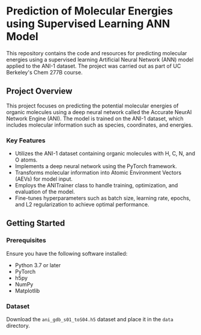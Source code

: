 # Prediction of Molecular Energies using Supervised Learning ANN Model

This repository contains the code and resources for predicting molecular energies using a supervised learning Artificial Neural Network (ANN) model applied to the ANI-1 dataset. The project was carried out as part of UC Berkeley's Chem 277B course.

## Project Overview

This project focuses on predicting the potential molecular energies of organic molecules using a deep neural network called the Accurate NeurAI Network Engine (ANI). The model is trained on the ANI-1 dataset, which includes molecular information such as species, coordinates, and energies.

### Key Features

- Utilizes the ANI-1 dataset containing organic molecules with H, C, N, and O atoms.
- Implements a deep neural network using the PyTorch framework.
- Transforms molecular information into Atomic Environment Vectors (AEVs) for model input.
- Employs the ANITrainer class to handle training, optimization, and evaluation of the model.
- Fine-tunes hyperparameters such as batch size, learning rate, epochs, and L2 regularization to achieve optimal performance.

## Getting Started

### Prerequisites

Ensure you have the following software installed:

- Python 3.7 or later
- PyTorch
- h5py
- NumPy
- Matplotlib


### Dataset

Download the `ani_gdb_s01_toS04.h5` dataset and place it in the `data` directory.
